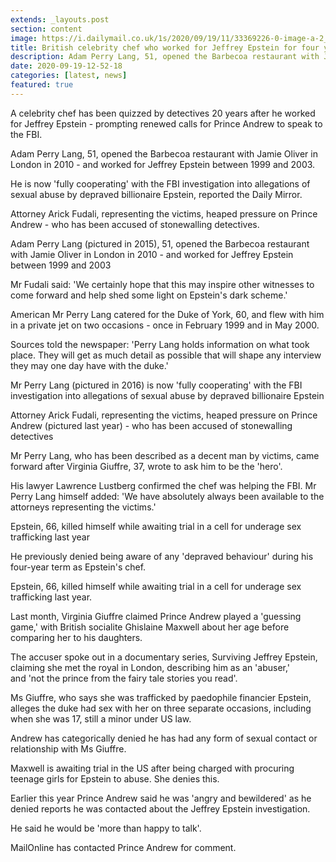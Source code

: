 ```yaml
---
extends: _layouts.post
section: content
image: https://i.dailymail.co.uk/1s/2020/09/19/11/33369226-0-image-a-2_1600509880453.jpg 
title: British celebrity chef who worked for Jeffrey Epstein for four years is fully cooperating with FBI 
description: Adam Perry Lang, 51, opened the Barbecoa restaurant with Jamie Oliver in London in 2010 - and worked for Jeffrey Epstein between 1999 and 2003. 
date: 2020-09-19-12-52-18 
categories: [latest, news] 
featured: true 
--- 
```

A celebrity chef has been quizzed by detectives 20 years after he worked for Jeffrey Epstein - prompting renewed calls for Prince Andrew to speak to the FBI.

Adam Perry Lang, 51, opened the Barbecoa restaurant with Jamie Oliver in London in 2010 - and worked for Jeffrey Epstein between 1999 and 2003.

He is now 'fully cooperating' with the FBI investigation into allegations of sexual abuse by depraved billionaire Epstein, reported the Daily Mirror.

Attorney Arick Fudali, representing the victims, heaped pressure on Prince Andrew - who has been accused of stonewalling detectives.

Adam Perry Lang (pictured in 2015), 51, opened the Barbecoa restaurant with Jamie Oliver in London in 2010 - and worked for Jeffrey Epstein between 1999 and 2003

Mr Fudali said: 'We certainly hope that this may inspire other witnesses to come forward and help shed some light on Epstein's dark scheme.' 

American Mr Perry Lang catered for the Duke of York, 60, and flew with him in a private jet on two occasions - once in February 1999 and in May 2000.

Sources told the newspaper: 'Perry Lang holds information on what took place. They will get as much detail as possible that will shape any interview they may one day have with the duke.' 

Mr Perry Lang (pictured in 2016) is now 'fully cooperating' with the FBI investigation into allegations of sexual abuse by depraved billionaire Epstein

Attorney Arick Fudali, representing the victims, heaped pressure on Prince Andrew (pictured last year) - who has been accused of stonewalling detectives

Mr Perry Lang, who has been described as a decent man by victims, came forward after Virginia Giuffre, 37, wrote to ask him to be the 'hero'.

His lawyer Lawrence Lustberg confirmed the chef was helping the FBI. Mr Perry Lang himself added: 'We have absolutely always been available to the attorneys representing the victims.'

Epstein, 66, killed himself while awaiting trial in a cell for underage sex trafficking last year

He previously denied being aware of any 'depraved behaviour' during his four-year term as Epstein's chef.

Epstein, 66, killed himself while awaiting trial in a cell for underage sex trafficking last year.  

Last month, Virginia Giuffre claimed Prince Andrew played a 'guessing game,' with British socialite Ghislaine Maxwell about her age before comparing her to his daughters.

The accuser spoke out in a documentary series, Surviving Jeffrey Epstein, claiming she met the royal in London, describing him as an 'abuser,' and 'not the prince from the fairy tale stories you read'.

Ms Giuffre, who says she was trafficked by paedophile financier Epstein, alleges the duke had sex with her on three separate occasions, including when she was 17, still a minor under US law.

Andrew has categorically denied he has had any form of sexual contact or relationship with Ms Giuffre.

Maxwell is awaiting trial in the US after being charged with procuring teenage girls for Epstein to abuse. She denies this. 

Earlier this year Prince Andrew said he was 'angry and bewildered' as he denied reports he was contacted about the Jeffrey Epstein investigation. 

He said he would be 'more than happy to talk'.

MailOnline has contacted Prince Andrew for comment.

